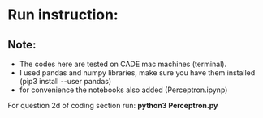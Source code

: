# Run instruction:
## Note: 
- The codes here are tested on CADE mac machines (terminal).
- I used pandas and numpy libraries, make sure you have them installed (pip3 install --user pandas)
- for convenience the notebooks also added (Perceptron.ipynp)

For question 2d of coding section run: **python3 Perceptron.py**

